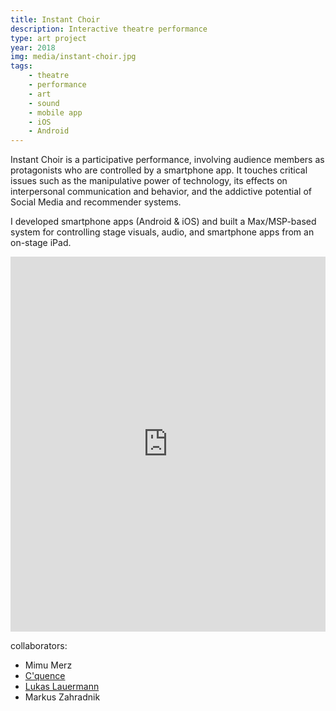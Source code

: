 ```yaml
---
title: Instant Choir
description: Interactive theatre performance
type: art project
year: 2018
img: media/instant-choir.jpg
tags: 
    - theatre
    - performance
    - art 
    - sound
    - mobile app
    - iOS
    - Android
---
```


Instant Choir is a participative performance, involving audience members as protagonists who are controlled by a smartphone app. It touches critical issues such as the manipulative power of technology, its effects on interpersonal communication and behavior, and the addictive potential of Social Media and recommender systems.

I developed smartphone apps (Android & iOS) and built a Max/MSP-based system for controlling stage visuals, audio, and smartphone apps from an on-stage iPad.

<div class="video-container">
<iframe class="video" width="100%" height="600" src="https://www.youtube.com/embed/D0lvkT1ewrc" frameborder="0" allow="accelerometer; autoplay; clipboard-write; encrypted-media; gyroscope; picture-in-picture" allowfullscreen></iframe>
</div>

collaborators:
- Mimu Merz
- [C'quence](http://www.cquence.at/)
- [Lukas Lauermann](https://medienmanufaktur.com/musikerinnen/lukaslauermann-2/)
- Markus Zahradnik
